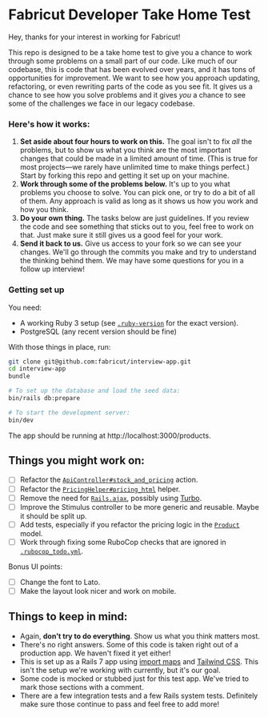 # Fabricut Developer Take Home Test

Hey, thanks for your interest in working for Fabricut!

This repo is designed to be a take home test to give you a chance to work through some problems on a small part of our code. Like much of our codebase, this is code that has been evolved over years, and it has tons of opportunities for improvement. We want to see how you approach updating, refactoring, or even rewriting parts of the code as you see fit. It gives us a chance to see how you solve problems and it gives _you_ a chance to see some of the challenges we face in our legacy codebase.

### Here's how it works:

1. **Set aside about four hours to work on this.** The goal isn't to fix _all_ the problems, but to show us what you think are the most important changes that could be made in a limited amount of time. (This is true for most projects—we rarely have unlimited time to make things perfect.) Start by forking this repo and getting it set up on your machine.
2. **Work through some of the problems below.** It's up to you what problems you choose to solve. You can pick one, or try to do a bit of all of them. Any approach is valid as long as it shows us how you work and how you think.
3. **Do your own thing.** The tasks below are just guidelines. If you review the code and see something that sticks out to you, feel free to work on that. Just make sure it still gives us a good feel for your work.
4. **Send it back to us.** Give us access to your fork so we can see your changes. We'll go through the commits you make and try to understand the thinking behind them. We may have some questions for you in a follow up interview!

### Getting set up

You need:

* A working Ruby 3 setup (see [`.ruby-version`](.ruby-version) for the exact version).
* PostgreSQL (any recent version should be fine)

With those things in place, run:

```sh
git clone git@github.com:fabricut/interview-app.git
cd interview-app
bundle

# To set up the database and load the seed data:
bin/rails db:prepare

# To start the development server:
bin/dev
```

The app should be running at http://localhost:3000/products.

## Things you might work on:

- [ ] Refactor the [`ApiController#stock_and_pricing`](app/controllers/api_controller.rb#L4) action.
- [ ] Refactor the [`PricingHelper#pricing_html`](app/helpers/pricing_helper.rb#L4) helper.
- [ ] Remove the need for [`Rails.ajax`](app/javascript/controllers/product_stock_controller.js#L35), possibly using [Turbo](https://turbo.hotwired.dev).
- [ ] Improve the Stimulus controller to be more generic and reusable. Maybe it should be split up.
- [ ] Add tests, especially if you refactor the pricing logic in the [`Product`](app/models/product.rb) model.
- [ ] Work through fixing some RuboCop checks that are ignored in [`.rubocop_todo.yml`](.rubocop_todo.yml).

Bonus UI points:

- [ ] Change the font to Lato.
- [ ] Make the layout look nicer and work on mobile.

## Things to keep in mind:

- Again, **don't try to do everything**. Show us what you think matters most.
- There's no right answers. Some of this code is taken right out of a production app. We haven't fixed it yet either!
- This is set up as a Rails 7 app using [import maps](https://github.com/rails/importmap-rails) and [Tailwind CSS](https://github.com/rails/tailwindcss-rails). This isn't the setup we're working with currently, but it's our goal.
- Some code is mocked or stubbed just for this test app. We've tried to mark those sections with a comment.
- There are a few integration tests and a few Rails system tests. Definitely make sure those continue to pass and feel free to add more!
